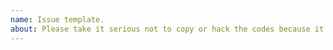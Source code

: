 ```yaml
---
name: Issue template.
about: Please take it serious not to copy or hack the codes because it is a world wide web, anyways enjoy.
---
```



